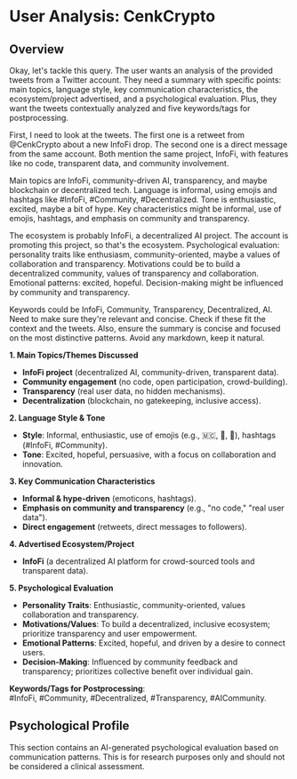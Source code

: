 # User Analysis: CenkCrypto

## Overview

<think>
Okay, let's tackle this query. The user wants an analysis of the provided tweets from a Twitter account. They need a summary with specific points: main topics, language style, key communication characteristics, the ecosystem/project advertised, and a psychological evaluation. Plus, they want the tweets contextually analyzed and five keywords/tags for postprocessing.

First, I need to look at the tweets. The first one is a retweet from @CenkCrypto about a new InfoFi drop. The second one is a direct message from the same account. Both mention the same project, InfoFi, with features like no code, transparent data, and community involvement.

Main topics are InfoFi, community-driven AI, transparency, and maybe blockchain or decentralized tech. Language is informal, using emojis and hashtags like #InfoFi, #Community, #Decentralized. Tone is enthusiastic, excited, maybe a bit of hype. Key characteristics might be informal, use of emojis, hashtags, and emphasis on community and transparency.

The ecosystem is probably InfoFi, a decentralized AI project. The account is promoting this project, so that's the ecosystem. Psychological evaluation: personality traits like enthusiasm, community-oriented, maybe a values of collaboration and transparency. Motivations could be to build a decentralized community, values of transparency and collaboration. Emotional patterns: excited, hopeful. Decision-making might be influenced by community and transparency.

Keywords could be InfoFi, Community, Transparency, Decentralized, AI. Need to make sure they're relevant and concise. Check if these fit the context and the tweets. Also, ensure the summary is concise and focused on the most distinctive patterns. Avoid any markdown, keep it natural.
</think>

**1. Main Topics/Themes Discussed**  
- **InfoFi project** (decentralized AI, community-driven, transparent data).  
- **Community engagement** (no code, open participation, crowd-building).  
- **Transparency** (real user data, no hidden mechanisms).  
- **Decentralization** (blockchain, no gatekeeping, inclusive access).  

**2. Language Style & Tone**  
- **Style**: Informal, enthusiastic, use of emojis (e.g., 🇲🇨, 🚨, 🧠), hashtags (#InfoFi, #Community).  
- **Tone**: Excited, hopeful, persuasive, with a focus on collaboration and innovation.  

**3. Key Communication Characteristics**  
- **Informal & hype-driven** (emoticons, hashtags).  
- **Emphasis on community and transparency** (e.g., "no code," "real user data").  
- **Direct engagement** (retweets, direct messages to followers).  

**4. Advertised Ecosystem/Project**  
- **InfoFi** (a decentralized AI platform for crowd-sourced tools and transparent data).  

**5. Psychological Evaluation**  
- **Personality Traits**: Enthusiastic, community-oriented, values collaboration and transparency.  
- **Motivations/Values**: To build a decentralized, inclusive ecosystem; prioritize transparency and user empowerment.  
- **Emotional Patterns**: Excited, hopeful, and driven by a desire to connect users.  
- **Decision-Making**: Influenced by community feedback and transparency; prioritizes collective benefit over individual gain.  

**Keywords/Tags for Postprocessing**:  
#InfoFi, #Community, #Decentralized, #Transparency, #AICommunity.

## Psychological Profile

This section contains an AI-generated psychological evaluation based on communication patterns. This is for research purposes only and should not be considered a clinical assessment.